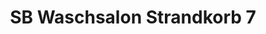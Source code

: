 ---
title: "SB Waschsalon Strandkorb 7"
url: /muenchen/sb-waschsalon-strandkorb-7/
shop: Wäscherei
---